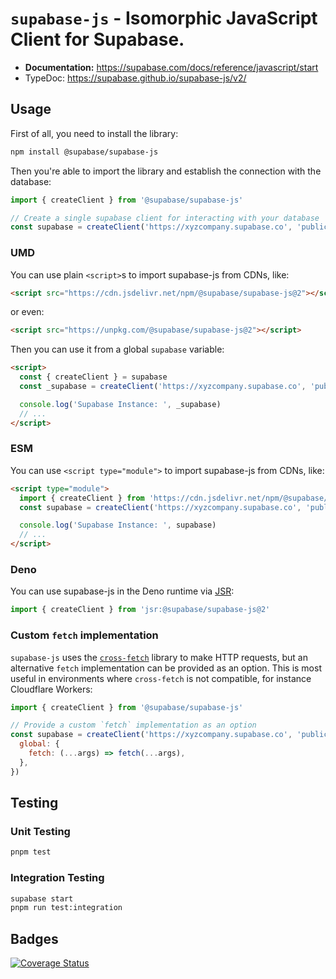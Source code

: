 # `supabase-js` - Isomorphic JavaScript Client for Supabase.

- **Documentation:** https://supabase.com/docs/reference/javascript/start
- TypeDoc: https://supabase.github.io/supabase-js/v2/

## Usage

First of all, you need to install the library:

```sh
npm install @supabase/supabase-js
```

Then you're able to import the library and establish the connection with the database:

```js
import { createClient } from '@supabase/supabase-js'

// Create a single supabase client for interacting with your database
const supabase = createClient('https://xyzcompany.supabase.co', 'public-anon-key')
```

### UMD

You can use plain `<script>`s to import supabase-js from CDNs, like:

```html
<script src="https://cdn.jsdelivr.net/npm/@supabase/supabase-js@2"></script>
```

or even:

```html
<script src="https://unpkg.com/@supabase/supabase-js@2"></script>
```

Then you can use it from a global `supabase` variable:

```html
<script>
  const { createClient } = supabase
  const _supabase = createClient('https://xyzcompany.supabase.co', 'public-anon-key')

  console.log('Supabase Instance: ', _supabase)
  // ...
</script>
```

### ESM

You can use `<script type="module">` to import supabase-js from CDNs, like:

```html
<script type="module">
  import { createClient } from 'https://cdn.jsdelivr.net/npm/@supabase/supabase-js/+esm'
  const supabase = createClient('https://xyzcompany.supabase.co', 'public-anon-key')

  console.log('Supabase Instance: ', supabase)
  // ...
</script>
```

### Deno

You can use supabase-js in the Deno runtime via [JSR](https://jsr.io/@supabase/supabase-js):

```js
import { createClient } from 'jsr:@supabase/supabase-js@2'
```

### Custom `fetch` implementation

`supabase-js` uses the [`cross-fetch`](https://www.npmjs.com/package/cross-fetch) library to make HTTP requests, but an alternative `fetch` implementation can be provided as an option. This is most useful in environments where `cross-fetch` is not compatible, for instance Cloudflare Workers:

```js
import { createClient } from '@supabase/supabase-js'

// Provide a custom `fetch` implementation as an option
const supabase = createClient('https://xyzcompany.supabase.co', 'public-anon-key', {
  global: {
    fetch: (...args) => fetch(...args),
  },
})
```

## Testing

### Unit Testing

```bash
pnpm test
```

### Integration Testing

```bash
supabase start
pnpm run test:integration
```

## Badges

[![Coverage Status](https://coveralls.io/repos/github/supabase/supabase-js/badge.svg?branch=master)](https://coveralls.io/github/supabase/supabase-js?branch=master)

